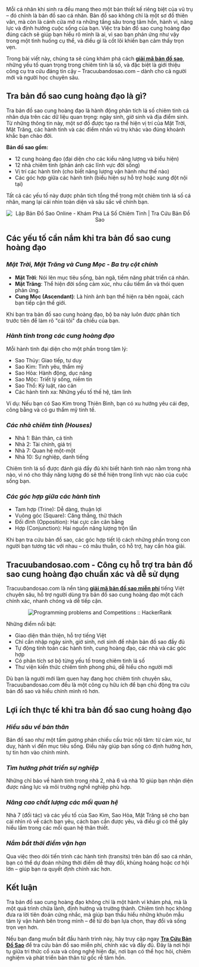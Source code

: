 <p dir="ltr">Mỗi cá nhân khi sinh ra đều mang theo một bản thiết kế riêng biệt của vũ trụ &ndash; đó chính là bản đồ sao cá nhân. Bản đồ sao không chỉ là một sơ đồ thiên văn, mà còn là cánh cửa mở ra những tầng sâu trong tâm hồn, hành vi, năng lực và định hướng cuộc sống của bạn. Việc tra bản đồ sao cung hoàng đạo đúng cách sẽ giúp bạn hiểu rõ mình là ai, vì sao bạn phản ứng như vậy trong một tình huống cụ thể, và điều gì là cốt lõi khiến bạn cảm thấy trọn vẹn.</p>

<p dir="ltr">Trong bài viết này, chúng ta sẽ cùng khám phá cách <strong><a class="in-cell-link" href="https://tracuubandosao.com/" target="_blank">giải mã bản đồ sao</a></strong>, những yếu tố quan trọng trong chiêm tinh lá số, và đặc biệt là giới thiệu công cụ tra cứu đáng tin cậy &ndash; Tracuubandosao.com &ndash; dành cho cả người mới và người học chuyên sâu.</p>

<h2 dir="ltr"><strong>Tra bản đồ sao cung hoàng đạo là gì?</strong></h2>

<p dir="ltr">Tra bản đồ sao cung hoàng đạo là hành động phân tích lá số chiêm tinh cá nhân dựa trên các dữ liệu quan trọng: ngày sinh, giờ sinh và địa điểm sinh. Từ những thông tin này, một sơ đồ được tạo ra thể hiện vị trí của Mặt Trời, Mặt Trăng, các hành tinh và các điểm nhấn vũ trụ khác vào đúng khoảnh khắc bạn chào đời.</p>

<p dir="ltr"><strong>Bản đồ sao gồm:</strong></p>

<ul dir="ltr">
	<li>12 cung hoàng đạo (đại diện cho các kiểu năng lượng và biểu hiện)</li>
	<li>12 nhà chiêm tinh (phản ánh các lĩnh vực đời sống)</li>
	<li>Vị trí các hành tinh (cho biết năng lượng vận hành như thế nào)</li>
	<li>Các góc hợp giữa các hành tinh (biểu hiện sự hỗ trợ hoặc xung đột nội tại)</li>
</ul>

<p dir="ltr">Tất cả các yếu tố này được phân tích tổng thể trong một chiêm tinh lá số cá nhân, mang lại cái nhìn toàn diện và sâu sắc về chính bạn.</p>

<p dir="ltr" style="text-align:center"><img alt="Lập Bản Đồ Sao Online - Khám Phá Lá Số Chiêm Tinh | Tra Cứu Bản Đồ Sao" src="https://media.licdn.com/dms/image/v2/D5622AQEUmWjcEOIUEQ/feedshare-shrink_800/B56ZbW3ak0G4Ag-/0/1747361574566?e=2147483647&amp;v=beta&amp;t=Q-DJXZZnwDpsYDbf9qN6v9ZMVrWMROw3mTXJb_VSRIw" /></p>

<h2 dir="ltr"><strong>Các yếu tố cần nắm khi tra bản đồ sao cung hoàng đạo</strong></h2>

<h3 dir="ltr"><em><strong>Mặt Trời, Mặt Trăng và Cung Mọc - Ba trụ cột chính</strong></em></h3>

<ul dir="ltr">
	<li><strong>Mặt Trời</strong>: Nói lên mục tiêu sống, bản ngã, tiềm năng phát triển cá nhân.</li>
	<li><strong>Mặt Trăng</strong>: Thể hiện đời sống cảm xúc, nhu cầu tiềm ẩn và thói quen phản ứng.</li>
	<li><strong>Cung Mọc (Ascendant)</strong>: Là hình ảnh bạn thể hiện ra bên ngoài, cách bạn tiếp cận thế giới.</li>
</ul>

<p dir="ltr">Khi bạn tra bản đồ sao cung hoàng đạo, bộ ba này luôn được phân tích trước tiên để làm rõ &quot;cái tôi&quot; đa chiều của bạn.</p>

<h3 dir="ltr"><em><strong>Hành tinh trong các cung hoàng đạo</strong></em></h3>

<p dir="ltr">Mỗi hành tinh đại diện cho một phần trong tâm lý:</p>

<ul dir="ltr">
	<li>Sao Thủy: Giao tiếp, tư duy</li>
	<li>Sao Kim: Tình yêu, thẩm mỹ</li>
	<li>Sao Hỏa: Hành động, dục năng</li>
	<li>Sao Mộc: Triết lý sống, niềm tin</li>
	<li>Sao Thổ: Kỷ luật, rào cản</li>
	<li>Các hành tinh xa: Những yếu tố thế hệ, tâm linh</li>
</ul>

<p dir="ltr">Ví dụ: Nếu&nbsp;bạn có Sao Kim trong Thiên Bình, bạn có xu hướng yêu cái đẹp, công bằng và có gu thẩm mỹ tinh tế.</p>

<h3 dir="ltr"><em><strong>Các nhà chiêm tinh (Houses)</strong></em></h3>

<ul dir="ltr">
	<li>Nhà 1: Bản thân, cá tính</li>
	<li>Nhà 2: Tài chính, giá trị</li>
	<li>Nhà 7: Quan hệ một-một</li>
	<li>Nhà 10: Sự nghiệp, danh tiếng</li>
</ul>

<p dir="ltr">Chiêm tinh lá số được đánh giá đầy đủ khi biết hành tinh nào nằm trong nhà nào, vì nó cho thấy năng lượng đó sẽ thể hiện trong lĩnh vực nào của cuộc sống bạn.</p>

<h3 dir="ltr"><em><strong>Các góc hợp giữa các hành tinh</strong></em></h3>

<ul dir="ltr">
	<li>Tam hợp (Trine): Dễ dàng, thuận lợi</li>
	<li>Vuông góc (Square): Căng thẳng, thử thách</li>
	<li>Đối đỉnh (Opposition): Hai cực cần cân bằng</li>
	<li>Hợp (Conjunction): Hai nguồn năng lượng trộn lẫn</li>
</ul>

<p dir="ltr">Khi bạn tra cứu bản đồ sao, các góc hợp tiết lộ cách những phần trong con người bạn tương tác với nhau &ndash; có mâu thuẫn, có hỗ trợ, hay cần hòa giải.</p>

<h2 dir="ltr"><strong>Tracuubandosao.com - Công cụ hỗ trợ tra bản đồ sao cung hoàng đạo chuẩn xác và dễ sử dụng</strong></h2>

<p dir="ltr">Tracuubandosao.com là nền tảng <strong><a class="in-cell-link" href="https://m.facebook.com/tracuubandosaocom/posts/122128831574867874" target="_blank">giải mã bản đồ sao miễn phí</a></strong> tiếng Việt chuyên sâu, hỗ trợ người dùng tra bản đồ sao cung hoàng đạo một cách chính xác, nhanh chóng và dễ tiếp cận.</p>

<p dir="ltr" style="text-align:center"><img alt="Programming problems and Competitions :: HackerRank" src="https://camo.githubusercontent.com/8992f20f5d3e6ad3235a31d4497425130ed174bb9e4ffdca4bc97f1618aa5bac/68747470733a2f2f74726163757562616e646f73616f2e636f6d2f77702d636f6e74656e742f75706c6f6164732f323031382f30322f73616f2d6861692d76756f6e672d6e657074756e652d74726f6e672d62616e2d646f2d73616f2e6a7067" /></p>

<p dir="ltr">Những điểm nổi bật:</p>

<ul dir="ltr">
	<li>Giao diện thân thiện, hỗ trợ tiếng Việt</li>
	<li>Chỉ cần nhập ngày sinh, giờ sinh, nơi sinh để nhận bản đồ sao đầy đủ</li>
	<li>Tự động tính toán các hành tinh, cung hoàng đạo, các nhà và các góc hợp</li>
	<li>Có phân tích sơ bộ từng yếu tố trong chiêm tinh lá số</li>
	<li>Thư viện kiến thức chiêm tinh phong phú, dễ hiểu cho người mới</li>
</ul>

<p dir="ltr">Dù bạn là người mới làm quen hay đang học chiêm tinh chuyên sâu, Tracuubandosao.com đều là một công cụ hữu ích để bạn chủ động tra cứu bản đồ sao và hiểu chính mình rõ hơn.</p>

<h2 dir="ltr"><strong>Lợi ích thực tế khi tra bản đồ sao cung hoàng đạo</strong></h2>

<h3 dir="ltr"><em><strong>Hiểu sâu về bản thân</strong></em></h3>

<p dir="ltr">Bản đồ sao như một tấm gương phản chiếu cấu trúc nội tâm: từ cảm xúc, tư duy, hành vi đến mục tiêu sống. Điều này giúp bạn sống có định hướng hơn, tự tin hơn vào chính mình.</p>

<h3 dir="ltr"><em><strong>Tìm hướng phát triển sự nghiệp</strong></em></h3>

<p dir="ltr">Những chỉ báo về hành tinh trong nhà 2, nhà 6 và nhà 10 giúp bạn nhận diện được năng lực và môi trường nghề nghiệp phù hợp.</p>

<h3 dir="ltr"><em><strong>Nâng cao chất lượng các mối quan hệ</strong></em></h3>

<p dir="ltr">Nhà 7 (đối tác) và các yếu tố của Sao Kim, Sao Hỏa, Mặt Trăng sẽ cho bạn cái nhìn rõ về cách bạn yêu, cách bạn cần được yêu, và điều gì có thể gây hiểu lầm trong các mối quan hệ thân thiết.</p>

<h3 dir="ltr"><em><strong>Nắm bắt thời điểm vận hạn</strong></em></h3>

<p dir="ltr">Qua việc theo dõi tiến trình các hành tinh (transits) trên bản đồ sao cá nhân, bạn có thể dự đoán những thời điểm dễ thay đổi, khủng hoảng hoặc cơ hội lớn &ndash; giúp bạn ra quyết định chính xác hơn.</p>

<h2 dir="ltr"><strong>Kết luận</strong></h2>

<p dir="ltr">Tra bản đồ sao cung hoàng đạo không chỉ là một hành vi khám phá, mà là một quá trình chữa lành, định hướng và trưởng thành. Chiêm tinh học không đưa ra lời tiên đoán cứng nhắc, mà giúp bạn thấu hiểu những khuôn mẫu tâm lý vận hành bên trong mình &ndash; để từ đó bạn lựa chọn, thay đổi và sống trọn vẹn hơn.</p>

<p dir="ltr">Nếu bạn đang muốn bắt đầu hành trình này, hãy truy cập ngay <strong><a class="in-cell-link" href="https://myanimelist.net/profile/tracuubandosao" target="_blank">Tra Cứu Bản Đồ Sao</a></strong> để tra cứu bản đồ sao miễn phí, chính xác và đầy đủ. Đây là nơi hội tụ giữa tri thức cổ xưa và công nghệ hiện đại, nơi bạn có thể học hỏi, chiêm nghiệm và phát triển bản thân từ gốc rễ tâm hồn.</p>
